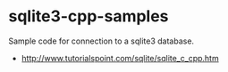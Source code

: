 sqlite3-cpp-samples
===================

Sample code for connection to a sqlite3 database.

* http://www.tutorialspoint.com/sqlite/sqlite_c_cpp.htm 
